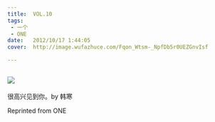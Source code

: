 ```yaml
---
title:	VOL.10
tags:
 - 一个
 - ONE
date:	2012/10/17 1:44:05
cover:	http://image.wufazhuce.com/Fqon_Wtsm-_NpfDb5r0UEZGnvIsf

---
```

![](http://image.wufazhuce.com/Fqon_Wtsm-_NpfDb5r0UEZGnvIsf)
---

很高兴见到你。by 韩寒
 
Reprinted from ONE
